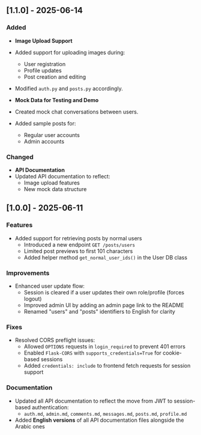 
## [1.1.0] - 2025-06-14

### Added
-  **Image Upload Support**
  - Added support for uploading images during:
    - User registration
    - Profile updates
    - Post creation and editing
  - Modified `auth.py` and `posts.py` accordingly.

-  **Mock Data for Testing and Demo**
  - Created mock chat conversations between users.
  - Added sample posts for:
    - Regular user accounts
    - Admin accounts

### Changed
-  **API Documentation**
  - Updated API documentation to reflect:
    - Image upload features
    - New mock data structure

## [1.0.0] - 2025-06-11

### Features
- Added support for retrieving posts by normal users  
  - Introduced a new endpoint `GET /posts/users`
  - Limited post previews to first 101 characters
  - Added helper method `get_normal_user_ids()` in the User DB class

### Improvements
- Enhanced user update flow:
  - Session is cleared if a user updates their own role/profile (forces logout)
  - Improved admin UI by adding an admin page link to the README
  - Renamed "users" and "posts" identifiers to English for clarity

### Fixes
- Resolved CORS preflight issues:
  - Allowed `OPTIONS` requests in `login_required` to prevent 401 errors
  - Enabled `Flask-CORS` with `supports_credentials=True` for cookie-based sessions
  - Added `credentials: include` to frontend fetch requests for session support

### Documentation
- Updated all API documentation to reflect the move from JWT to session-based authentication:
  - `auth.md`, `admin.md`, `comments.md`, `messages.md`, `posts.md`, `profile.md`
- Added **English versions** of all API documentation files alongside the Arabic ones

